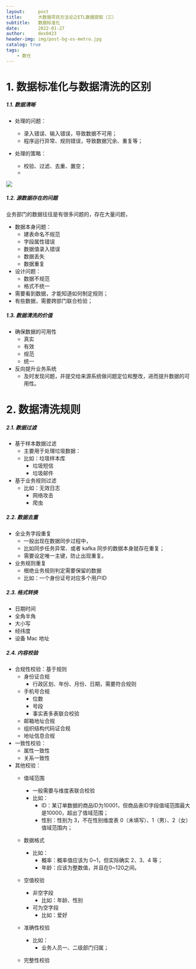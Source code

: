 ```yaml
---
layout:     post
title:      大数据项目方法论之ETL数据提取（三）
subtitle:   数据标准化
date:       2022-01-27
author:     dex0423
header-img: img/post-bg-os-metro.jpg
catalog: true
tags:
    - 数仓
---
```



# 1. 数据标准化与数据清洗的区别

##### 1.1. 数据清晰

- 处理的问题：
  - 录入错误、输入错误，导致数据不可用；
  - 程序运行异常、规则错误，导致数据冗余、重复等；

- 处理的策略：
  - 校验、过滤、去重、置空；
  - 

![]({{site.baseurl}}/img-post/etl-6-1.png)

##### 1.2. 源数据存在的问题

业务部门的数据往往是有很多问题的，存在大量问题，

- 数据本身问题：
  - 建表命名不规范
  - 字段属性错误
  - 数据值录入错误
  - 数据丢失
  - 数据重复
- 设计问题：
  - 数据不规范
  - 格式不统一
- 需要看到数据，才能知道如何制定规则；
- 有些数据，需要跨部门联合检验；

##### 1.3. 数据清洗的价值

- 确保数据的可用性
  - 真实
  - 有效
  - 规范
  - 统一
- 反向提升业务系统
  - 及时发现问题，并提交给来源系统做问题定位和整改，进而提升数据的可用性。

# 2. 数据清洗规则

##### 2.1. 数据过滤

- 基于样本数据过滤
  - 主要用于处理垃圾数据：
  - 比如：垃圾样本库
    - 垃圾短信
    - 垃圾邮件
- 基于业务规则过滤
  - 比如：无效日志
    - 网络攻击
    - 爬虫

##### 2.2. 数据去重

- 全业务字段重复
  - 一般出现在数据同步过程中，
  - 比如同步任务异常、或者 kafka 同步的数据本身就存在重复；
  - 需要设定唯一主键，防止出现重复。
- 业务规则重复
  - 根绝业务规则判定需要保留的数据
  - 比如：一个身份证号对应多个用户ID

##### 2.3. 格式转换

- 日期时间
- 全角半角
- 大小写
- 经纬度
- 设备 Mac 地址

##### 2.4. 内容校验

- 合规性校验：基于规则
  - 身份证合规
    - 行政区划、年份、月份、日期，需要符合规则
  - 手机号合规
    - 位数
    - 号段
    - 事实表多表联合校验
  - 邮箱地址合规
  - 组织结构代码证合规
  - 地址信息合规
- 一致性校验：
  - 属性一致性
  - 关系一致性
- 其他校验：
  - 值域范围
    - 一般需要与维度表联合校验
    - 比如：
      - ID：某订单数据的商品ID为10001，但商品表ID字段值域范围最大是10000，超出了值域范围；
      - 性别：性别为 3，不在性别维度表 0（未填写）、1（男）、2（女）值域范围内；

  - 数据格式
    - 比如：
      - 概率：概率值应该为 0~1，但实际确实 2、3、4 等；
      - 年龄：应该为整数值，并且在0~120之间。
  - 空值校验
    - 非空字段
      - 比如：年龄、性别
    - 可为空字段
      - 比如：爱好
  - 准确性校验
    - 比如：
      - 业务人员一、二级部门归属；
  - 完整性校验
  